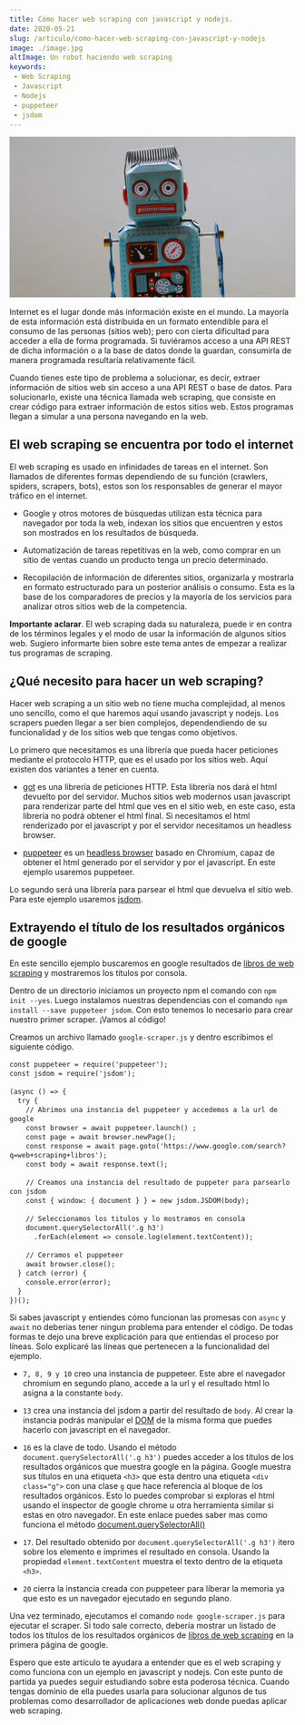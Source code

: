 ```yaml
---
title: Cómo hacer web scraping con javascript y nodejs.
date: 2020-05-21
slug: /articulo/como-hacer-web-scraping-con-javascript-y-nodejs
image: ./image.jpg
altImage: Un robot haciendo web scraping
keywords: 
 - Web Scraping
 - Javascript
 - Nodejs
 - puppeteer
 - jsdom
---
```

![Un robot haciendo web scraping](./image.jpg)

Internet es el lugar donde más información existe en el mundo. La mayoría de esta información está distribuida en un formato entendible para el consumo de las personas (sitios web); pero con cierta dificultad para acceder a ella de forma programada. Si tuviéramos acceso a una API REST de dicha información o a la base de datos donde la guardan, consumirla de manera programada resultaría relativamente fácil.

Cuando tienes este tipo de problema a solucionar, es decir, extraer información de sitios web sin acceso a una API REST o base de datos. Para solucionarlo, existe una técnica llamada web scraping, que consiste en crear código para extraer información de estos sitios web. Estos programas llegan a simular a una persona navegando en la web.

## El web scraping se encuentra por todo el internet

El web scraping es usado en infinidades de tareas en el internet. Son llamados de diferentes formas dependiendo de su función (crawlers, spiders, scrapers, bots), estos son los responsables de generar el mayor tráfico en el internet.

- Google y otros motores de búsquedas utilizan esta técnica para navegador por toda la web, indexan los sitios que encuentren y estos son mostrados en los resultados de búsqueda.

- Automatización de tareas repetitivas en la web, como comprar en un sitio de ventas cuando un producto tenga un precio determinado.

- Recopilación de información de diferentes sitios, organizarla y mostrarla en formato estructurado para un posterior análisis o consumo. Esta es la base de los comparadores de precios y la mayoría de los servicios para analizar otros sitios web de la competencia.

**Importante aclarar**. El web scraping dada su naturaleza, puede ir en contra de los términos legales y el modo de usar la información de algunos sitios web. Sugiero informarte bien sobre este tema antes de empezar a realizar tus programas de scraping.

## ¿Qué necesito para hacer un web scraping?

Hacer web scraping a un sitio web no tiene mucha complejidad, al menos uno sencillo, como el que haremos aquí usando javascript y nodejs. Los scrapers pueden llegar a ser bien complejos, dependendiendo de su funcionalidad y de los sitios web que tengas como objetivos.

Lo primero que necesitamos es una librería que pueda hacer peticiones mediante el protocolo HTTP, que es el usado por los sitios web. Aquí existen dos variantes a tener en cuenta.

- [got](https://www.npmjs.com/package/got) es una librería de peticiones HTTP. Esta librería nos dará el html devuelto por del servidor. Muchos sitios web modernos usan javascript para renderizar parte del html que ves en el sitio web, en este caso, esta librería no podrá obtener el html final. Si necesitamos el html renderizado por el javascript y por el servidor necesitamos un headless browser.

- [puppeteer](https://www.npmjs.com/package/puppeteer) es un [headless browser](https://es.wikipedia.org/wiki/Navegador_sin_interfaz_gr%C3%A1fica) basado en Chromium, capaz de obtener el html generado por el servidor y por el javascript. En este ejemplo usaremos puppeteer.

Lo segundo será una librería para parsear el html que devuelva el sitio web. Para este ejemplo usaremos [jsdom](https://www.npmjs.com/package/jsdom).

## Extrayendo el título de los resultados orgánicos de google

En este sencillo ejemplo buscaremos en google resultados de [libros de web scraping](https://www.google.com/search?q=web+scraping+libros) y mostraremos los títulos por consola.

Dentro de un directorio iniciamos un proyecto npm el comando con `npm init --yes`. Luego instalamos nuestras dependencias con el comando `npm install --save puppeteer jsdom`. Con esto tenemos lo necesario para crear nuestro primer scraper. ¡Vamos al código!

Creamos un archivo llamado `google-scraper.js` y dentro escribimos el siguiente código. 

``` javascript{numberLines: true}
const puppeteer = require('puppeteer');
const jsdom = require('jsdom');

(async () => {
  try {
    // Abrimos una instancia del puppeteer y accedemos a la url de google
    const browser = await puppeteer.launch() ;
    const page = await browser.newPage();
    const response = await page.goto('https://www.google.com/search?q=web+scraping+libros');
    const body = await response.text();

    // Creamos una instancia del resultado de puppeter para parsearlo con jsdom
    const { window: { document } } = new jsdom.JSDOM(body);

    // Seleccionamos los titulos y lo mostramos en consola
    document.querySelectorAll('.g h3')
      .forEach(element => console.log(element.textContent));

    // Cerramos el puppeteer
    await browser.close();
  } catch (error) {
    console.error(error);
  }
})();
```

Si sabes javascript y entiendes cómo funcionan las promesas con `async` y `await` no deberias tener ningun problema para entender el código. De todas formas te dejo una breve explicación para que entiendas el proceso por líneas. Solo explicaré las líneas que pertenecen a la funcionalidad del ejemplo.

- `7, 8, 9 y 10` creo una instancia de puppeteer. Este abre el navegador chromium en segundo plano, accede a la url y el resultado html lo asigna a la constante `body`.

- `13` crea una instancia del jsdom a partir del resultado de `body`. Al crear la instancia podrás manipular el [DOM](https://es.wikipedia.org/wiki/Document_Object_Model) de la misma forma que puedes hacerlo con javascript en el navegador.

- `16` es la clave de todo. Usando el método `document.querySelectorAll('.g h3')` puedes acceder a los títulos de los resultados orgánicos que muestra google en la página. Google muestra sus títulos en una etiqueta `<h3>` que esta dentro una etiqueta `<div class="g">` con una clase `g` que hace referencia al bloque de los resultados orgánicos. Esto lo puedes comprobar si exploras el html usando el inspector de google chrome u otra herramienta similar si estas en otro navegador. En este enlace puedes saber mas como funciona el método [document.querySelectorAll()](https://developer.mozilla.org/es/docs/Web/API/Document/querySelector)

- `17`. Del resultado obtenido por `document.querySelectorAll('.g h3')` itero sobre los elemento e imprimes el resultado en consola. Usando la propiedad `element.textContent` muestra el texto dentro de la etiqueta `<h3>`.

- `20` cierra la instancia creada con puppeteer para liberar la memoria ya que esto es un navegador ejecutado en segundo plano.

Una vez terminado, ejecutamos el comando `node google-scraper.js` para ejecutar el scraper. Si todo sale correcto, debería mostrar un listado de todos los títulos de los resultados orgánicos de [libros de web scraping](https://www.google.com/search?q=web+scraping+libros) en la primera página de google.

Espero que este artículo te ayudara a entender que es el web scraping y como funciona con un ejemplo en javascript y nodejs. Con este punto de partida ya puedes seguir estudiando sobre esta poderosa técnica. Cuando tengas dominio de ella puedes usarla para solucionar algunos de tus problemas como desarrollador de aplicaciones web donde puedas aplicar web scraping.